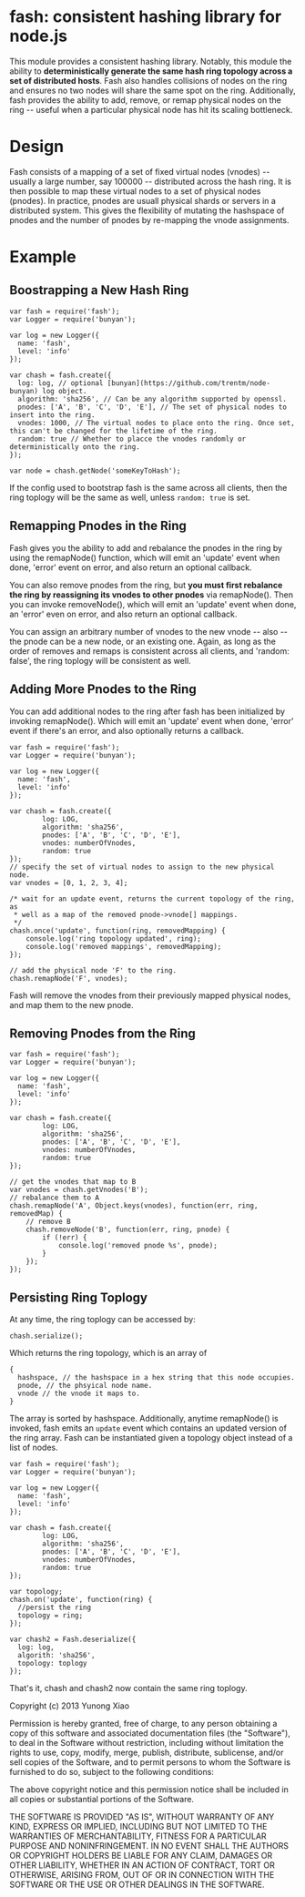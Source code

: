 # fash: consistent hashing library for node.js

This module provides a consistent hashing library. Notably, this module the
ability to **deterministically generate the same hash ring topology across a
set of distributed hosts**. Fash also handles collisions of nodes on the ring
and ensures no two nodes will share the same spot on the ring. Additionally,
fash provides the ability to add, remove, or remap physical nodes on the ring
-- useful when a particular physical node has hit its scaling bottleneck.

# Design

Fash consists of a mapping of a set of fixed virtual nodes (vnodes) -- usually
a large number, say 100000 -- distributed across the hash ring. It is then
possible to map these virtual nodes to a set of physical nodes (pnodes).  In
practice, pnodes are usuall physical shards or servers in a distributed system.
This gives the flexibility of mutating the hashspace of pnodes and the number
of pnodes by re-mapping the vnode assignments.

# Example

## Boostrapping a New Hash Ring

    var fash = require('fash');
    var Logger = require('bunyan');

    var log = new Logger({
      name: 'fash',
      level: 'info'
    });

    var chash = fash.create({
      log: log, // optional [bunyan](https://github.com/trentm/node-bunyan) log object.
      algorithm: 'sha256', // Can be any algorithm supported by openssl.
      pnodes: ['A', 'B', 'C', 'D', 'E'], // The set of physical nodes to insert into the ring.
      vnodes: 1000, // The virtual nodes to place onto the ring. Once set, this can't be changed for the lifetime of the ring.
      random: true // Whether to placce the vnodes randomly or deterministically onto the ring.
    });

    var node = chash.getNode('someKeyToHash');

If the config used to bootstrap fash is the same across all clients, then the
ring toplogy will be the same as well, unless `random: true` is set.

## Remapping Pnodes in the Ring
Fash gives you the ability to add and rebalance the pnodes in the ring by using
the remapNode() function, which will emit an 'update' event when done, 'error'
event on error, and also return an optional callback.

You can also remove pnodes from the ring, but **you must first rebalance the ring
by reassigning its vnodes to other pnodes** via remapNode(). Then you can invoke
removeNode(), which will emit an 'update' event when done, an 'error' even on
error, and also return an optional callback.

You can assign an arbitrary number of vnodes to the new vnode -- also -- the
pnode can be a new node, or an existing one.  Again, as long as the order of
removes and remaps is consistent across all clients, and 'random: false', the
ring toplogy will be consistent as well.

## Adding More Pnodes to the Ring
You can add additional nodes to the ring after fash has been initialized by
invoking remapNode(). Which will emit an 'update' event when done, 'error' event
if there's an error, and also optionally returns a callback.

    var fash = require('fash');
    var Logger = require('bunyan');

    var log = new Logger({
      name: 'fash',
      level: 'info'
    });

    var chash = fash.create({
            log: LOG,
            algorithm: 'sha256',
            pnodes: ['A', 'B', 'C', 'D', 'E'],
            vnodes: numberOfVnodes,
            random: true
    });
    // specify the set of virtual nodes to assign to the new physical node.
    var vnodes = [0, 1, 2, 3, 4];

    /* wait for an update event, returns the current topology of the ring, as
     * well as a map of the removed pnode->vnode[] mappings.
     */
    chash.once('update', function(ring, removedMapping) {
        console.log('ring topology updated', ring);
        console.log('removed mappings', removedMapping);
    });

    // add the physical node 'F' to the ring.
    chash.remapNode('F', vnodes);

Fash will remove the vnodes from their previously mapped physical nodes, and
map them to the new pnode.

## Removing Pnodes from the Ring

    var fash = require('fash');
    var Logger = require('bunyan');

    var log = new Logger({
      name: 'fash',
      level: 'info'
    });

    var chash = fash.create({
            log: LOG,
            algorithm: 'sha256',
            pnodes: ['A', 'B', 'C', 'D', 'E'],
            vnodes: numberOfVnodes,
            random: true
    });

    // get the vnodes that map to B
    var vnodes = chash.getVnodes('B');
    // rebalance them to A
    chash.remapNode('A', Object.keys(vnodes), function(err, ring, removedMap) {
        // remove B
        chash.removeNode('B', function(err, ring, pnode) {
            if (!err) {
                console.log('removed pnode %s', pnode);
            }
        });
    });

## Persisting Ring Toplogy

At any time, the ring toplogy can be accessed by:

    chash.serialize();

Which returns the ring topology, which is an array of

    {
      hashspace, // the hashspace in a hex string that this node occupies.
      pnode, // the phsyical node name.
      vnode // the vnode it maps to.
    }

The array is sorted by hashspace. Additionally, anytime remapNode() is invoked,
fash emits an `update` event which contains an updated version of the ring
array. Fash can be instantiated given a topology object instead of a
list of nodes.

    var fash = require('fash');
    var Logger = require('bunyan');

    var log = new Logger({
      name: 'fash',
      level: 'info'
    });

    var chash = fash.create({
            log: LOG,
            algorithm: 'sha256',
            pnodes: ['A', 'B', 'C', 'D', 'E'],
            vnodes: numberOfVnodes,
            random: true
    });

    var topology;
    chash.on('update', function(ring) {
      //persist the ring
      topology = ring;
    });

    var chash2 = Fash.deserialize({
      log: log,
      algorith: 'sha256',
      topology: toplogy
    });

That's it, chash and chash2 now contain the same ring toplogy.

Copyright (c) 2013 Yunong Xiao

Permission is hereby granted, free of charge, to any person obtaining a copy of
this software and associated documentation files (the "Software"), to deal in
the Software without restriction, including without limitation the rights to
use, copy, modify, merge, publish, distribute, sublicense, and/or sell copies
of the Software, and to permit persons to whom the Software is furnished to do
so, subject to the following conditions:

The above copyright notice and this permission notice shall be included in all
copies or substantial portions of the Software.

THE SOFTWARE IS PROVIDED "AS IS", WITHOUT WARRANTY OF ANY KIND, EXPRESS OR
IMPLIED, INCLUDING BUT NOT LIMITED TO THE WARRANTIES OF MERCHANTABILITY,
FITNESS FOR A PARTICULAR PURPOSE AND NONINFRINGEMENT. IN NO EVENT SHALL THE
AUTHORS OR COPYRIGHT HOLDERS BE LIABLE FOR ANY CLAIM, DAMAGES OR OTHER
LIABILITY, WHETHER IN AN ACTION OF CONTRACT, TORT OR OTHERWISE, ARISING FROM,
OUT OF OR IN CONNECTION WITH THE SOFTWARE OR THE USE OR OTHER DEALINGS IN THE
SOFTWARE.

